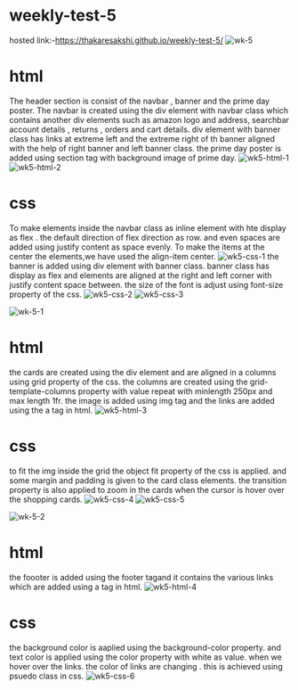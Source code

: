 # weekly-test-5
hosted link:-https://thakaresakshi.github.io/weekly-test-5/
![wk-5](https://github.com/ThakareSakshi/weekly-test-5/assets/86354291/e3de036a-e463-43ce-97d1-283cdf143c65)
# html
The header  section is consist of the navbar , banner and the prime day poster. The navbar is created using the div element with navbar class  which contains  another div elements
such as amazon logo and address, searchbar  account details , returns , orders and cart details.
div element with banner class has links  at extreme left and the extreme right of th banner aligned with the help of right banner and left banner class.
the prime day poster is added using section tag with background image of prime day.
![wk5-html-1](https://github.com/ThakareSakshi/weekly-test-5/assets/86354291/b0c2bc98-887f-4b81-9e35-cd3b36dd9d2e)
![wk5-html-2](https://github.com/ThakareSakshi/weekly-test-5/assets/86354291/8a70971e-1c10-4de4-8b7d-c3b597472e24)
# css
To make elements inside the navbar class as inline element with hte display as flex .  the default direction of flex direction as row. and even spaces are added using justify content as space evenly.
To make the items at the center the elements,we have used the align-item center.
![wk5-css-1](https://github.com/ThakareSakshi/weekly-test-5/assets/86354291/8bc8feec-5499-49cd-ae34-723da48fa423)
the banner is added using div element with banner class. banner class has display as flex and elements are aligned at the right and left corner with justify content space between.
the size of the font is adjust using font-size property of the css.
![wk5-css-2](https://github.com/ThakareSakshi/weekly-test-5/assets/86354291/4c526cd0-143d-4b06-9c38-67db071048ec)
![wk5-css-3](https://github.com/ThakareSakshi/weekly-test-5/assets/86354291/c9b1c191-7b49-4063-9300-bbf7c42739bb)

![wk-5-1](https://github.com/ThakareSakshi/weekly-test-5/assets/86354291/b8bd2263-f0be-4e9c-b422-627f7c0b5b9b)
# html
the cards are created using the div element and  are aligned in a columns using grid property of the css. the columns are created using the grid-template-columns property with value repeat with minlength 250px and max length 1fr.
the image is added using img tag and the links are added using the a tag in html.
![wk5-html-3](https://github.com/ThakareSakshi/weekly-test-5/assets/86354291/b0f25877-0ee9-47f2-9bf5-62ef9e215042)
# css
to  fit the img inside the grid the object fit property of the css is applied. and some margin and padding is given to the card class elements.
 the transition property is also applied to zoom in the cards when the cursor is hover over the shopping cards.
![wk5-css-4](https://github.com/ThakareSakshi/weekly-test-5/assets/86354291/5df69101-1940-4302-b1e0-3434d1d0a377)
![wk5-css-5](https://github.com/ThakareSakshi/weekly-test-5/assets/86354291/a307fb5f-d20d-46ef-8f21-38c1ca0921a7)

![wk-5-2](https://github.com/ThakareSakshi/weekly-test-5/assets/86354291/d35deb24-f60e-4700-b368-aaa531637514)
# html
the foooter is added using the footer tagand it contains the various links which are added using a tag in html.
![wk5-html-4](https://github.com/ThakareSakshi/weekly-test-5/assets/86354291/2e7b26a6-d7ba-491c-8cb6-224a8881cd97)
# css
the background color is aaplied using the background-color property. and text color is applied using the color property with 
white as value.
 when we hover over the links. the color of links are changing . this is achieved using psuedo class in css.
![wk5-css-6](https://github.com/ThakareSakshi/weekly-test-5/assets/86354291/40c1a83c-9074-492d-9d96-0ef5b8a63a3a)
